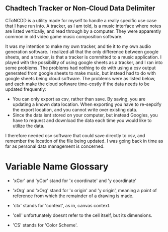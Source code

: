 ## Chadtech Tracker or Non-Cloud Data Delimiter

CToNCDD is a utility made for myself to handle a really specific use case that I have run into. A tracker, as I am told, is a music interface where notes are listed vertically, and read through by a computer. They were apparently common in old video game music composition software.

It was my intention to make my own tracker, and tie it to my own audio generation software. I realized all that the only difference between google sheets, and a tracker, is that a tracker is committed to a music application. I played with the possibility of using google sheets as a tracker, and I ran into some problems. The problems had nothing to do with using a csv output generated from google sheets to make music, but instead had to do with google sheets being cloud software. The problems were as listed below, and each make the cloud software time-costly if the data needs to be updated frequently:

  * You can only export as csv, rather than save. By saving, you are updating a known data location. When exporting you have to re-sepcify the export location, and you cannot write over existing data.
  * Since the data isnt stored on your computer, but instead Googles, you have to request and download the data each time you would like to utilize the data.

I therefore needed csv software that could save directly to csv, and remember the location of the file being updated. I was going back in time as far as personal data management is concerned. 


# Variable Name Glossary
  * 'xCor' and 'yCor' stand for 'x coordinate' and 'y coordinate'
  
  * 'xOrg' and 'xOrg' stand for 'x origin' and 'y origin', meaning a point of reference from which the remainder of a drawing is made.

  * 'ctx' stands for 'context', as in, canvas context.
  
  * 'cell' unfortunately doesnt refer to the cell itself, but its
  dimensions.

  * 'CS' stands for 'Color Scheme'.